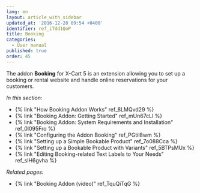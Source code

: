 ```yaml
---
lang: en
layout: article_with_sidebar
updated_at: '2016-12-28 09:54 +0400'
identifier: ref_iTdd1QoP
title: Booking
categories:
  - User manual
published: true
order: 45
---
```

The addon **Booking** for X-Cart 5 is an extension allowing you to set up a booking or rental website and handle online reservations for your customers. 

_In this section:_

*   {% link "How Booking Addon Works" ref_8LMQvd29 %}
*   {% link "Booking Addon: Getting Started" ref_mUn67cLl %}
*   {% link "Booking Addon: System Requirements and Installation" ref_0l095Fro %}
*   {% link "Configuring the Addon Booking" ref_PGtil8wm %}
*   {% link "Setting up a Simple Bookable Product" ref_7o088Cca %}
*   {% link "Setting up a Bookable Product with Variants" ref_5BTPsMUx %}
*   {% link "Editing Booking-related Text Labels to Your Needs" ref_slH6gvha %}

_Related pages:_

*   {% link "Booking Addon (video)" ref_TquQiTqG %}
